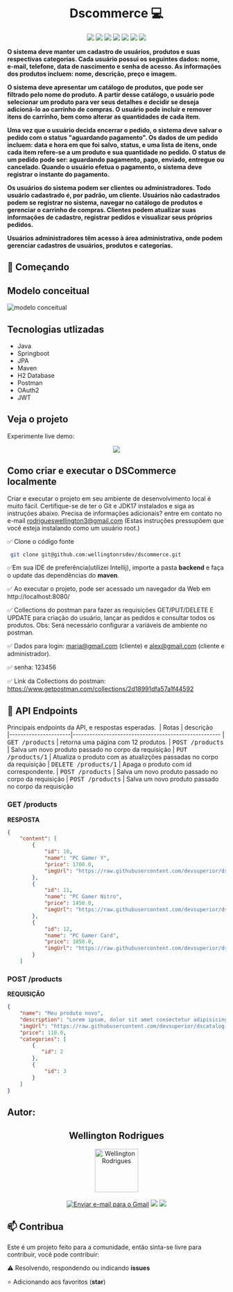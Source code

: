 
<h1 align="center" style="font-weight: bold;">Dscommerce 💻</h1>

<p align='center'> 
    <img src="https://img.shields.io/badge/Spring_Boot  V2.7.3-F2F4F9?style=for-the-badge&logo=spring-boot"/>
    <img src="https://img.shields.io/badge/Java-ED8B00?style=for-the-badge&logo=java&logoColor=white"/>  
    <img src="https://img.shields.io/badge/JWT-F2F4F9?style=for-the-badge&logo=JSON%20web%20tokens&logoColor=black"/>
    <img src="https://img.shields.io/badge/IntelliJ_IDEA-000000.svg?style=for-the-badge&logo=intellij-idea&logoColor=white"/>
    <img src="https://img.shields.io/badge/PostgreSQL-316192?style=for-the-badge&logo=postgresql&logoColor=white"/>
   <img src="https://img.shields.io/badge/Spring_Security-6DB33F?style=for-the-badge&logo=Spring-Security&logoColor=white"/>
  <img src="https://img.shields.io/badge/Hibernate-59666C?style=for-the-badge&logo=Hibernate&logoColor=white"/>
</p> 


<p >
  <b>  
       O sistema deve manter um cadastro de usuários, produtos e suas respectivas categorias. Cada usuário possui os seguintes dados: nome, e-mail, telefone, data de nascimento e senha de acesso. As informações dos produtos incluem: nome, descrição, preço e imagem.

O sistema deve apresentar um catálogo de produtos, que pode ser filtrado pelo nome do produto. A partir desse catálogo, o usuário pode selecionar um produto para ver seus detalhes e decidir se deseja adicioná-lo ao carrinho de compras. O usuário pode incluir e remover itens do carrinho, bem como alterar as quantidades de cada item.

Uma vez que o usuário decida encerrar o pedido, o sistema deve salvar o pedido com o status "aguardando pagamento". Os dados de um pedido incluem: data e hora em que foi salvo, status, e uma lista de itens, onde cada item refere-se a um produto e sua quantidade no pedido. O status de um pedido pode ser: aguardando pagamento, pago, enviado, entregue ou cancelado. Quando o usuário efetua o pagamento, o sistema deve registrar o instante do pagamento.

Os usuários do sistema podem ser clientes ou administradores. Todo usuário cadastrado é, por padrão, um cliente. Usuários não cadastrados podem se registrar no sistema, navegar no catálogo de produtos e gerenciar o carrinho de compras. Clientes podem atualizar suas informações de cadastro, registrar pedidos e visualizar seus próprios pedidos.

Usuários administradores têm acesso à área administrativa, onde podem gerenciar cadastros de usuários, produtos e categorias.
  </b>
</p>

<h2 id="started">🚀 Começando</h2>

<h2>Modelo conceitual</h2>


![modelo conceitual](https://github.com/user-attachments/assets/624cb75d-01b0-419b-af6c-ad2115aa34bd)


<h2>Tecnologias utlizadas</h2>

- Java
- Springboot
- JPA
- Maven
- H2 Database
- Postman
- OAuth2
- JWT



<h2>Veja o projeto</h2>

Experimente live demo:

<p align='center'> <img src="https://i.imgur.com/r7Giga8.gif"/></p>

<h2>Como criar e executar o DSCommerce localmente</h2>

Criar e executar o projeto em seu ambiente de desenvolvimento local é muito fácil. Certifique-se de ter o Git e JDK17 instalados e siga as instruções abaixo. Precisa de informações adicionais? entre em contato no e-mail rodrigueswellington3@gmail.com 
(Estas instruções pressupõem que você esteja instalando como um usuário root.)

✅ Clone o código fonte

   ```bash
    git clone git@github.com:wellingtonrsdev/dscommerce.git
   ```

✅Em sua IDE de preferência(utilizei Intellij), importe a pasta **backend** e faça o update das dependências do **maven**.

✅ Ao executar o projeto, pode ser acessado um navegador da Web em http://localhost:8080/

✅ Collections do postman para fazer as requisições GET/PUT/DELETE E UPDATE para criação do usuário, lançar as pedidos e consultar todos os produtos. Obs: Será necessário configurar a variáveis de ambiente no postman.  

✅ Dados para login: maria@gmail.com (cliente) e alex@gmail.com (cliente e administrador).  

✅ senha: 123456
 
✅ Link da Collections do postman: https://www.getpostman.com/collections/2d18991dfa57a1f44592


<h2 id="routes">📍 API Endpoints</h2>

Principais endpoints da API, e respostas esperadas.
​
| Rotas               | descrição                                          
|----------------------|-----------------------------------------------------
| <kbd>GET /products</kbd>     | retorna uma página com 12 produtos.
| <kbd>POST /products</kbd>     | Salva um novo produto passado no corpo da requisição
| <kbd>PUT /products/1</kbd>     | Atualiza o produto com as atualizções passadas no corpo da requisição
| <kbd>DELETE /products/1</kbd>     | Apaga o produto com id correspondente.
| <kbd>POST /products</kbd>     | Salva um novo produto passado no corpo da requisição
| <kbd>POST /products</kbd>     | Salva um novo produto passado no corpo da requisição


<h3 id="get-auth-detail">GET  /products</h3>

**RESPOSTA**
```json
{
    "content": [
        {
            "id": 10,
            "name": "PC Gamer Y",
            "price": 1700.0,
            "imgUrl": "https://raw.githubusercontent.com/devsuperior/dscatalog-resources/master/backend/img/10-big.jpg"
        },
        {
            "id": 11,
            "name": "PC Gamer Nitro",
            "price": 1450.0,
            "imgUrl": "https://raw.githubusercontent.com/devsuperior/dscatalog-resources/master/backend/img/11-big.jpg"
        },
        {
            "id": 12,
            "name": "PC Gamer Card",
            "price": 1850.0,
            "imgUrl": "https://raw.githubusercontent.com/devsuperior/dscatalog-resources/master/backend/img/12-big.jpg"
        }
    ]
```

<h3 id="post-auth-detail">POST /products</h3>

**REQUISIÇÃO**
```json
{
    "name": "Meu produto novo",
    "description": "Lorem ipsum, dolor sit amet consectetur adipisicing elit. Qui ad, adipisci illum ipsam velit et odit eaque reprehenderit ex maxime delectus dolore labore, quisquam quae tempora natus esse aliquam veniam doloremque quam minima culpa alias maiores commodi. Perferendis enim",
    "imgUrl": "https://raw.githubusercontent.com/devsuperior/dscatalog-resources/master/backend/img/1-big.jpg",
    "price": 110.0,
    "categories": [
        {
           "id": 2 
        },
        {
            "id": 3
        }
    ]
}

```


## Autor:

  <div align="center">
   <h2>Wellington Rodrigues</h2>
      <img src="https://avatars.githubusercontent.com/u/99605930?v=4" width="100px;" alt="Wellington Rodrigues">
   </div>
   </br>

   <div align="center">
   <a href="mailto:rodrigueswellington3@gmail.com"><img src="https://img.shields.io/badge/-Gmail-%23333?style=for-the-badge&logo=gmail&logoColor=white" alt="Enviar e-mail para o Gmail"></a>
  <a href="https://www.linkedin.com/in/wellington-rodrigues-rsdev" target="_blank"><img src="https://img.shields.io/badge/-LinkedIn-%230077B5?style=for-the-badge&logo=linkedin&logoColor=white" target="_blank"></a>
  <a href="https://www.dio.me/users/rodrigueswellington3" target="_blank"><img src="https://img.shields.io/badge/-Meu perfil na dio-%230077B5?style=for-the-badge&logo=dio&logoColor=white" target="_blank"></a>
</div>

<h2 id="contribute">📫 Contribua</h2>

Este é um projeto feito para a comunidade, então sinta-se livre para contribuir, você pode contribuir:
 
⚠️ Resolvendo, respondendo ou indicando **issues**

⭐ Adicionando aos favoritos (**star**) 
